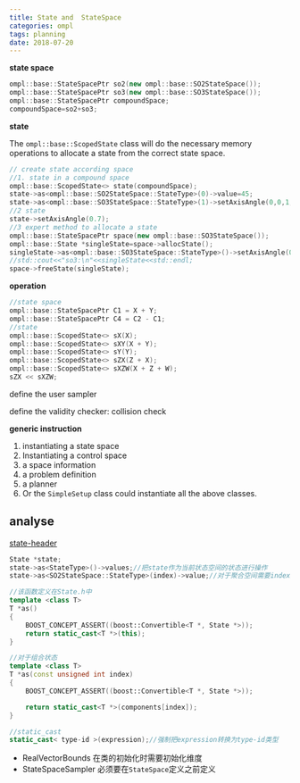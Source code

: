 ```yaml
---
title: State and  StateSpace
categories: ompl
tags: planning
date: 2018-07-20
---
```


**state space**
```c++
ompl::base::StateSpacePtr so2(new ompl::base::SO2StateSpace());
ompl::base::StateSpacePtr so3(new ompl::base::SO3StateSpace());
ompl::base::StateSpacePtr compoundSpace;
compoundSpace=so2+so3;
```
**state**

The `ompl::base::ScopedState` class will do the necessary memory operations to allocate a state from the correct state space.

```c++
// create state according space
//1. state in a compound space
ompl::base::ScopedState<> state(compoundSpace);
state->as<ompl::base::SO2StateSpace::StateType>(0)->value=45;
state->as<ompl::base::SO3StateSpace::StateType>(1)->setAxisAngle(0,0,1,45);
//2 state 
state->setAxisAngle(0.7);
//3 expert method to allocate a state
ompl::base::StateSpacePtr space(new ompl::base::SO3StateSpace());
ompl::base::State *singleState=space->allocState();
singleState->as<ompl::base::SO3StateSpace::StateType>()->setAxisAngle(0,0,1,90);
//std::cout<<"so3:\n"<<singleState<<std::endl;
space->freeState(singleState);
```

**operation**

```c++
//state space
ompl::base::StateSpacePtr C1 = X + Y;
ompl::base::StateSpacePtr C4 = C2 - C1;
//state
ompl::base::ScopedState<> sX(X);
ompl::base::ScopedState<> sXY(X + Y);
ompl::base::ScopedState<> sY(Y);
ompl::base::ScopedState<> sZX(Z + X);
ompl::base::ScopedState<> sXZW(X + Z + W);
sZX << sXZW;
```

define the user sampler

define the validity checker: collision check

**generic instruction**

1. instantiating a state space
2. Instantiating a control space
3. a space information 
4. a problem definition
5. a planner
6. Or the `SimpleSetup` class could instantiate all the above classes.

## analyse

[state-header](http://ompl.kavrakilab.org/State_8h_source.html)

```c++
State *state;
state->as<StateType>()->values;//把state作为当前状态空间的状态进行操作
state->as<SO2StateSpace::StateType>(index)->value;//对于聚合空间需要index致命子空间类型

//该函数定义在State.h中
template <class T>
T *as()
{
    BOOST_CONCEPT_ASSERT((boost::Convertible<T *, State *>));
    return static_cast<T *>(this);
}

//对于组合状态
template <class T>
T *as(const unsigned int index)
{
    BOOST_CONCEPT_ASSERT((boost::Convertible<T *, State *>));

    return static_cast<T *>(components[index]);
}

//static_cast
static_cast< type-id >(expression);//强制把expression转换为type-id类型
```

- RealVectorBounds 在类的初始化时需要初始化维度
- StateSpaceSampler 必须要在`StateSpace`定义之前定义